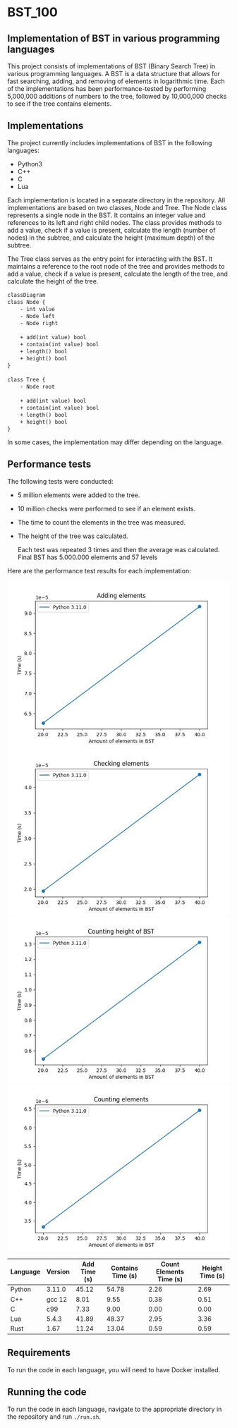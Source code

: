 # BST_100

## Implementation of BST in various programming languages

This project consists of implementations of BST (Binary Search Tree) in various programming languages. A BST is a data structure that allows for fast searching, adding, and removing of elements in logarithmic time. Each of the implementations has been performance-tested by performing 5,000,000 additions of numbers to the tree, followed by 10,000,000 checks to see if the tree contains elements.

## Implementations

The project currently includes implementations of BST in the following languages:

- Python3
- C++
- C
- Lua

Each implementation is located in a separate directory in the repository.
All implementations are based on two classes, Node and Tree.
The Node class represents a single node in the BST. It contains an integer value and references to its left and right child nodes. The class provides methods to add a value, check if a value is present, calculate the length (number of nodes) in the subtree, and calculate the height (maximum depth) of the subtree.

The Tree class serves as the entry point for interacting with the BST. It maintains a reference to the root node of the tree and provides methods to add a value, check if a value is present, calculate the length of the tree, and calculate the height of the tree.

```mermaid
classDiagram
class Node {
    - int value
    - Node left
    - Node right

    + add(int value) bool
    + contain(int value) bool
    + length() bool
    + height() bool
}

class Tree {
    - Node root

    + add(int value) bool
    + contain(int value) bool
    + length() bool
    + height() bool
}
```

In some cases, the implementation may differ depending on the language.

## Performance tests

The following tests were conducted:

- 5 million elements were added to the tree.
- 10 million checks were performed to see if an element exists.
- The time to count the elements in the tree was measured.
- The height of the tree was calculated.

  Each test was repeated 3 times and then the average was calculated.
  Final BST has 5.000.000 elements and 57 levels

Here are the performance test results for each implementation:

![Adding elements](./results/add.jpg)
![Checking elements](./results/check.jpg)
![Counting height of BST](./results/height.jpg)
![Counting elements](./results/len.jpg)

| Language | Version | Add Time (s) | Contains Time (s) | Count Elements Time (s) | Height Time (s) |
| -------- | ------- | ------------ | ----------------- | ----------------------- | --------------- |
| Python   | 3.11.0  | 45.12        | 54.78             | 2.26                    | 2.69            |
| C++      | gcc 12  | 8.01         | 9.55              | 0.38                    | 0.51            |
| C        | c99     | 7.33         | 9.00              | 0.00                    | 0.00            |
| Lua      | 5.4.3   | 41.89        | 48.37             | 2.95                    | 3.36            |
| Rust     | 1.67    | 11.24        | 13.04             | 0.59                    | 0.59            |

## Requirements

To run the code in each language, you will need to have Docker installed.

## Running the code

To run the code in each language, navigate to the appropriate directory in the repository and run `./run.sh`.
